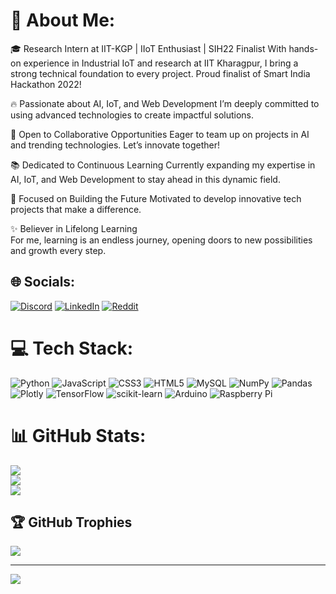 # 💫 About Me:
🎓 Research Intern at IIT-KGP | IIoT Enthusiast | SIH22 Finalist
With hands-on experience in Industrial IoT and research at IIT Kharagpur, I bring a strong technical foundation to every project. Proud finalist of Smart India Hackathon 2022!

🔥 Passionate about AI, IoT, and Web Development
I’m deeply committed to using advanced technologies to create impactful solutions.

🤝 Open to Collaborative Opportunities
Eager to team up on projects in AI and trending technologies. Let’s innovate together!

📚 Dedicated to Continuous Learning
Currently expanding my expertise in AI, IoT, and Web Development to stay ahead in this dynamic field.

🚀 Focused on Building the Future
Motivated to develop innovative tech projects that make a difference.

✨ Believer in Lifelong Learning<br>For me, learning is an endless journey, opening doors to new possibilities and growth every step.


## 🌐 Socials:
[![Discord](https://img.shields.io/badge/Discord-%237289DA.svg?logo=discord&logoColor=white)](/https://discord.gg/TssTpKzT) [![LinkedIn](https://img.shields.io/badge/LinkedIn-%230077B5.svg?logo=linkedin&logoColor=white)](https://linkedin.com/in/bantu-nagarjuna/) [![Reddit](https://img.shields.io/badge/Reddit-%23FF4500.svg?logo=Reddit&logoColor=white)](https://www.reddit.com/u/bantu_22?utm_medium=android_app&utm_source=share) 

# 💻 Tech Stack:
![Python](https://img.shields.io/badge/python-3670A0?style=for-the-badge&logo=python&logoColor=ffdd54) ![JavaScript](https://img.shields.io/badge/javascript-%23323330.svg?style=for-the-badge&logo=javascript&logoColor=%23F7DF1E) ![CSS3](https://img.shields.io/badge/css3-%231572B6.svg?style=for-the-badge&logo=css3&logoColor=white) ![HTML5](https://img.shields.io/badge/html5-%23E34F26.svg?style=for-the-badge&logo=html5&logoColor=white) ![MySQL](https://img.shields.io/badge/mysql-4479A1.svg?style=for-the-badge&logo=mysql&logoColor=white) ![NumPy](https://img.shields.io/badge/numpy-%23013243.svg?style=for-the-badge&logo=numpy&logoColor=white) ![Pandas](https://img.shields.io/badge/pandas-%23150458.svg?style=for-the-badge&logo=pandas&logoColor=white) ![Plotly](https://img.shields.io/badge/Plotly-%233F4F75.svg?style=for-the-badge&logo=plotly&logoColor=white) ![TensorFlow](https://img.shields.io/badge/TensorFlow-%23FF6F00.svg?style=for-the-badge&logo=TensorFlow&logoColor=white) ![scikit-learn](https://img.shields.io/badge/scikit--learn-%23F7931E.svg?style=for-the-badge&logo=scikit-learn&logoColor=white) ![Arduino](https://img.shields.io/badge/-Arduino-00979D?style=for-the-badge&logo=Arduino&logoColor=white) ![Raspberry Pi](https://img.shields.io/badge/-Raspberry_Pi-C51A4A?style=for-the-badge&logo=Raspberry-Pi)
# 📊 GitHub Stats:
![](https://github-readme-stats.vercel.app/api?username=bantunagarjuna&theme=one_dark_pro&hide_border=false&include_all_commits=false&count_private=true)<br/>
![](https://github-readme-streak-stats.herokuapp.com/?user=bantunagarjuna&theme=one_dark_pro&hide_border=false)<br/>
![](https://github-readme-stats.vercel.app/api/top-langs/?username=bantunagarjuna&theme=one_dark_pro&hide_border=false&include_all_commits=false&count_private=true&layout=compact)

## 🏆 GitHub Trophies
![](https://github-profile-trophy.vercel.app/?username=bantunagarjuna&theme=radical&no-frame=false&no-bg=false&margin-w=4)


---
[![](https://visitcount.itsvg.in/api?id=bantunagarjuna&icon=0&color=0)](https://visitcount.itsvg.in)

<!-- Proudly created with GPRM ( https://gprm.itsvg.in ) -->

